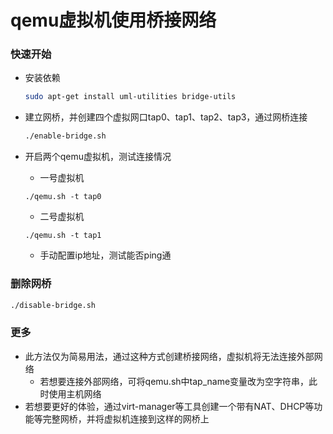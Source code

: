 # qemu虚拟机使用桥接网络

### 快速开始

* 安装依赖
  ```bash
  sudo apt-get install uml-utilities bridge-utils
  ```

* 建立网桥，并创建四个虚拟网口tap0、tap1、tap2、tap3，通过网桥连接
 
  ``` bash
  ./enable-bridge.sh
  ```

* 开启两个qemu虚拟机，测试连接情况

  * 一号虚拟机
  ```
  ./qemu.sh -t tap0
  ``` 

  * 二号虚拟机
  ```
  ./qemu.sh -t tap1
  ```

  * 手动配置ip地址，测试能否ping通 

### 删除网桥

``` bash
./disable-bridge.sh
 ```

### 更多

* 此方法仅为简易用法，通过这种方式创建桥接网络，虚拟机将无法连接外部网络
  * 若想要连接外部网络，可将qemu.sh中tap_name变量改为空字符串，此时使用主机网络
* 若想要更好的体验，通过virt-manager等工具创建一个带有NAT、DHCP等功能等完整网桥，并将虚拟机连接到这样的网桥上

